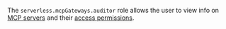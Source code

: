 The `serverless.mcpGateways.auditor` role allows the user to view info on [MCP servers](../../../ai-studio/concepts/mcp-hub/index.md#servers) and their [access permissions](../../../iam/concepts/access-control/roles.md).